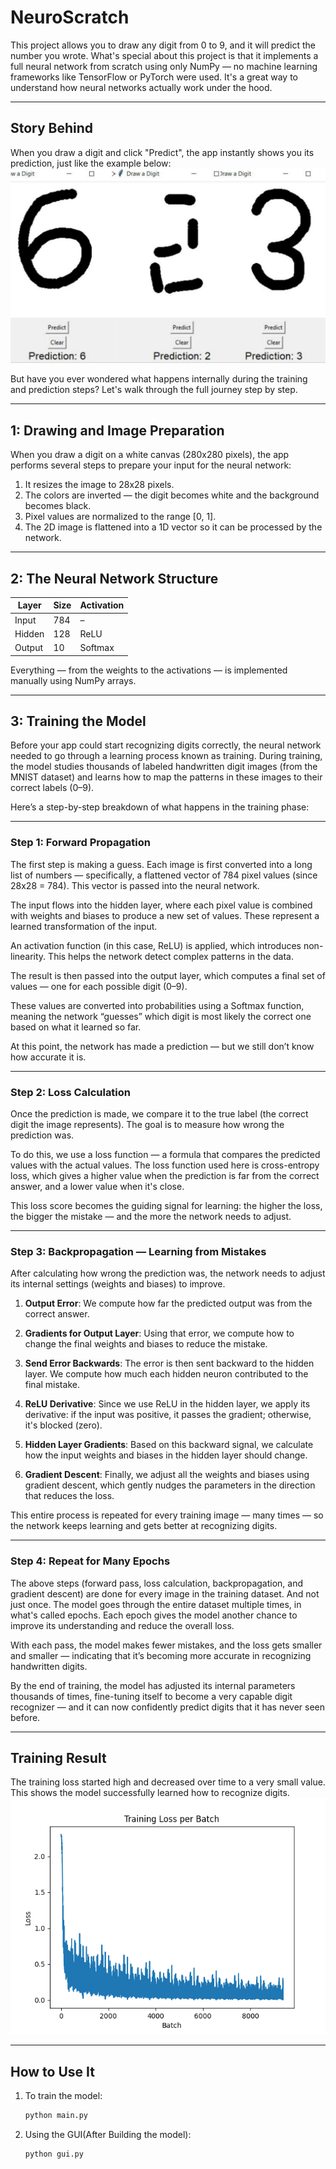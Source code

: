 # NeuroScratch

This project allows you to draw any digit from 0 to 9, and it will predict the number you wrote. What's special about this project is that it implements a full neural network from scratch using only NumPy — no machine learning frameworks like TensorFlow or PyTorch were used. It's a great way to understand how neural networks actually work under the hood.

---

## Story Behind

When you draw a digit and click "Predict", the app instantly shows you its prediction, just like the example below:
<br>
![outputs](images/outputsExample.jpg)

But have you ever wondered what happens internally during the training and prediction steps? Let's walk through the full journey step by step.

---

## 1: Drawing and Image Preparation

When you draw a digit on a white canvas (280x280 pixels), the app performs several steps to prepare your input for the neural network:

1. It resizes the image to 28x28 pixels.
2. The colors are inverted — the digit becomes white and the background becomes black.
3. Pixel values are normalized to the range [0, 1].
4. The 2D image is flattened into a 1D vector so it can be processed by the network.

---

## 2: The Neural Network Structure

| Layer       | Size  | Activation |
|-------------|-------|------------|
| Input       | 784   | –          |
| Hidden      | 128   | ReLU       |
| Output      | 10    | Softmax    |

Everything — from the weights to the activations — is implemented manually using NumPy arrays.

---

## 3: Training the Model

Before your app could start recognizing digits correctly, the neural network needed to go through a learning process known as training. During training, the model studies thousands of labeled handwritten digit images (from the MNIST dataset) and learns how to map the patterns in these images to their correct labels (0–9).

Here’s a step-by-step breakdown of what happens in the training phase:

---

### Step 1: Forward Propagation

The first step is making a guess. Each image is first converted into a long list of numbers — specifically, a flattened vector of 784 pixel values (since 28x28 = 784). This vector is passed into the neural network.

The input flows into the hidden layer, where each pixel value is combined with weights and biases to produce a new set of values. These represent a learned transformation of the input.

An activation function (in this case, ReLU) is applied, which introduces non-linearity. This helps the network detect complex patterns in the data.

The result is then passed into the output layer, which computes a final set of values — one for each possible digit (0–9).

These values are converted into probabilities using a Softmax function, meaning the network “guesses” which digit is most likely the correct one based on what it learned so far.

At this point, the network has made a prediction — but we still don’t know how accurate it is.

---

### Step 2: Loss Calculation

Once the prediction is made, we compare it to the true label (the correct digit the image represents). The goal is to measure how wrong the prediction was.

To do this, we use a loss function — a formula that compares the predicted values with the actual values. The loss function used here is cross-entropy loss, which gives a higher value when the prediction is far from the correct answer, and a lower value when it's close.

This loss score becomes the guiding signal for learning: the higher the loss, the bigger the mistake — and the more the network needs to adjust.

---

### Step 3: Backpropagation — Learning from Mistakes

After calculating how wrong the prediction was, the network needs to adjust its internal settings (weights and biases) to improve.

1. **Output Error**: We compute how far the predicted output was from the correct answer.

2. **Gradients for Output Layer**: Using that error, we compute how to change the final weights and biases to reduce the mistake.

3. **Send Error Backwards**: The error is then sent backward to the hidden layer. We compute how much each hidden neuron contributed to the final mistake.

4. **ReLU Derivative**: Since we use ReLU in the hidden layer, we apply its derivative: if the input was positive, it passes the gradient; otherwise, it's blocked (zero).

5. **Hidden Layer Gradients**: Based on this backward signal, we calculate how the input weights and biases in the hidden layer should change.

6. **Gradient Descent**: Finally, we adjust all the weights and biases using gradient descent, which gently nudges the parameters in the direction that reduces the loss.

This entire process is repeated for every training image — many times — so the network keeps learning and gets better at recognizing digits.

---

### Step 4: Repeat for Many Epochs

The above steps (forward pass, loss calculation, backpropagation, and gradient descent) are done for every image in the training dataset.
And not just once. The model goes through the entire dataset multiple times, in what's called epochs. Each epoch gives the model another chance to improve its understanding and reduce the overall loss.

With each pass, the model makes fewer mistakes, and the loss gets smaller and smaller — indicating that it’s becoming more accurate in recognizing handwritten digits.

By the end of training, the model has adjusted its internal parameters thousands of times, fine-tuning itself to become a very capable digit recognizer — and it can now confidently predict digits that it has never seen before.

---

## Training Result

The training loss started high and decreased over time to a very small value. This shows the model successfully learned how to recognize digits.
<br>
![Training Loss Graph](images/plotTrainingLoss.png)

---

## How to Use It

1. To train the model:
   ```bash
   python main.py

2. Using the GUI(After Building the model):
   ```bash
   python gui.py
